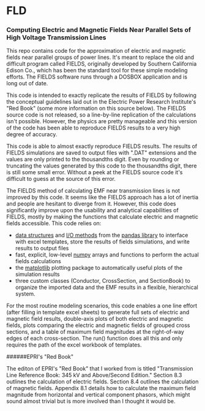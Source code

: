 # FLD

### Computing Electric and Magnetic Fields Near Parallel Sets of High Voltage Transmission Lines

This repo contains code for the approximation of electric and magnetic fields
near parallel groups of power lines. It's meant to replace the old and
difficult program called FIELDS, originally developed by Southern California
Edison Co., which has been the standard tool for these simple modeling efforts.
The FIELDS software runs through a DOSBOX application and is long out of date.

This code is intended to exactly replicate the results of FIELDS by following
the conceptual guidelines laid out in the Electric Power Research Institute's
"Red Book" (some more information on this source below). The FIELDS source
code is not released, so a line-by-line replication of the calculations isn't
possible. However, the physics are pretty manageable and this version of
the code has been able to reproduce FIELDS results to a very high degree of
accuracy.

This code is able to almost exactly reproduce FIELDS results. The results of
FIELDS simulations are saved to output files with ".DAT" extensions and the
values are only printed to the thousandths digit. Even by rounding or truncating
the values generated by this code to the thousandths digit, there is still some
small error. Without a peek at the FIELDS source code it's difficult to guess at
the source of this error.

The FIELDS method of calculating EMF near transmission lines is not improved by
this code. It seems like the FIELDS approach has a lot of inertia and people
are hesitant to diverge from it. However, this code does significantly improve
upon the usability and analytical capabilities of FIELDS, mostly by making the
functions that calculate electric and magnetic fields accessible. This code relies on:
* [data structures](http://pandas.pydata.org/pandas-docs/stable/dsintro.html#dataframe)
and [I/O methods](http://pandas.pydata.org/pandas-docs/stable/io.html) from the [pandas library](http://pandas.pydata.org/pandas-docs/stable/index.html) to interface with excel templates, store the results of fields simulations, and write results to output files
* fast, explicit, low-level [numpy](http://www.numpy.org/) arrays and functions to perform the actual fields calculations
* the [matplotlib](http://matplotlib.org/) plotting package to automatically useful plots of the simulation results
* three custom classes (Conductor, CrossSection, and SectionBook) to organize the imported data and the EMF results in a flexible, hierarchical system.

For the most routine modeling scenarios, this code enables a one line effort (after filling in template excel sheets) to generate full sets of electric and magnetic field results, double-axis plots of both electric and
magnetic fields, plots comparing the electric and magnetic fields of grouped
cross sections, and a table of maximum field magnitudes at the right-of-way
edges of each cross-section. The run() function does all this and only requires
the path of the excel workbook of templates.

######EPRI's "Red Book"

The editon of EPRI's "Red Book" that I worked from is titled
"Transmission Line Reference Book: 345 kV and Above/Second Edition." Section
8.3 outlines the calculation of electric fields. Section 8.4 outlines the
calculation of magnetic fields. Appendix 8.1 details how to calculate the
maximum field magnitude from horizontal and vertical component phasors, which
might sound almost trivial but is more involved than I thought it would be.
